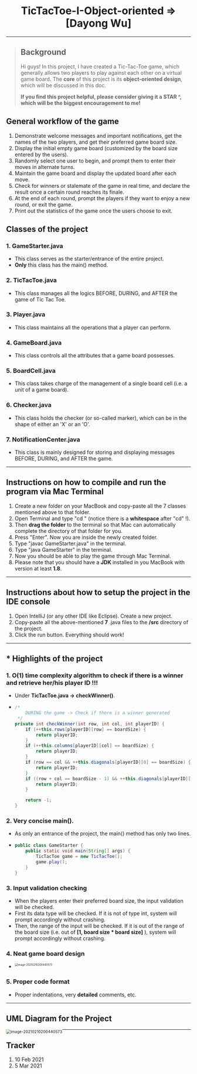 <h1 align = "center">TicTacToe-I-Object-oriented => [Dayong Wu]</h1>

---

> ## Background
>
> Hi guys! In this project, I have created a Tic-Tac-Toe game, which generally allows two players to play against each other on a virtual game board. The **core** of this project is its **object-oriented design**, which will be discussed in this doc.
>
> **If you find this project helpful, please consider giving it a STAR ^, which will be the biggest encouragement to me!**

## General workflow of the game

1. Demonstrate welcome messages and important notifications, get the names of the two players, and get their preferred game board size.
2. Display the initial empty game board (customized by the board size entered by the users).
3. Randomly select one user to begin, and prompt them to enter their moves in alternate turns.
4. Maintain the game board and display the updated board after each move.
5. Check for winners or stalemate of the game in real time, and declare the result once a certain round reaches its finale.
6. At the end of each round, prompt the players if they want to enjoy a new round, or exit the game.
7. Print out the statistics of the game once the users choose to exit.

## Classes of the project

### 1. GameStarter.java

- This class serves as the starter/entrance of the entire project.
- **Only** this class has the main() method.

### 2. TicTacToe.java

- This class manages all the logics BEFORE, DURING, and AFTER the game of Tic Tac Toe.

### 3. Player.java

- This class maintains all the operations that a player can perform.

### 4. GameBoard.java

- This class controls all the attributes that a game board possesses.

### 5. BoardCell.java

- This class takes charge of the management of a single board cell (i.e. a unit of a game board).

### 6. Checker.java

- This class holds the checker (or so-called marker), which can be in the shape of either an 'X' or an 'O'.

### 7. NotificationCenter.java

- This class is mainly designed for storing and displaying messages BEFORE, DURING, and AFTER the game.

---

## Instructions on how to compile and run the program via Mac Terminal

1. Create a new folder on your MacBook and copy-paste all the 7 classes mentioned above to that folder.
2. Open Terminal and type "cd " (notice there is a  **whitespace** after "cd" !).
3. Then **drag the folder** to the terminal so that Mac can automatically complete the directory of that folder for you.
4. Press "Enter". Now you are inside the newly created folder.
5. Type "javac GameStarter.java" in the terminal.
6. Type "java GameStarter" in the terminal.
7. Now you should be able to play the game through Mac Terminal.
8. Please note that you should have a **JDK** installed in you MacBook with version at least **1.8**. 

---

## Instructions about how to setup the project in the IDE console

1. Open IntelliJ (or any other IDE like Eclipse). Create a new project.
2. Copy-paste all the above-mentioned  **7** .java files to the **/src** directory of the project.
3. Click the run button. Everything should work!

---

## * Highlights of the project

### 1. O(1) time complexity algorithm to check if there is a winner and retrieve her/his player ID !!!

- Under **TicTacToe.java -> checkWinner()**.

- ```java
  /*
      DURING the game -> Check if there is a winner generated
   */
  private int checkWinner(int row, int col, int playerID) {
      if (++this.rows[playerID][row] == boardSize) {
          return playerID;
      }
      if (++this.columns[playerID][col] == boardSize) {
          return playerID;
      }
      if (row == col && ++this.diagonals[playerID][0] == boardSize) {
          return playerID;
      }
      if ((row + col == boardSize - 1) && ++this.diagonals[playerID][1] == boardSize) {
          return playerID;
      }
  
      return -1;
  }
  ```

### 2. Very concise main().

- As only an entrance of the project, the main() method has only two lines.

- ```java
  public class GameStarter {
      public static void main(String[] args) {
          TicTacToe game = new TicTacToe();
          game.play();
      }
  }
  ```

### 3. Input validation checking

- When the players enter their preferred board size, the input validation will be checked.
- First its data type will be checked. If it is not of type int, system will prompt accordingly without crashing.
- Then, the range of the input will be checked. If it is out of the range of the board size (i.e. out of  **[1, board size * board size]** ), system will prompt accordingly without crashing.

### 4. Neat game board design

- <img src="https://github.com/Superkakayong/Trivia/blob/master/Project_Images/TicTacToe-I-Object-oriented/Game%20Board%20Design.png" alt="image-20210210200440573" style="zoom:50%; float: left" />

### 5. Proper code format

- Proper indentations, very **detailed** comments, etc.

---

## UML Diagram for the Project

<img src="https://github.com/Superkakayong/Trivia/blob/master/Project_Images/TicTacToe-I-Object-oriented/UML.jpeg" alt="image-20210210200440573" style="zoom:75%; float: left" />

---

## Tracker

1. 10 Feb 2021
2. 5 Mar 2021
